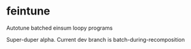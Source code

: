 # feintune
Autotune batched einsum loopy programs

Super-duper alpha. Current dev branch is batch-during-recomposition
